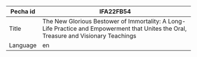 |Pecha id | IFA22FB54
| --- | --- 
|Title | The New Glorious Bestower of Immortality: A Long-Life Practice and Empowerment that Unites the Oral, Treasure and Visionary Teachings 
|Language | en